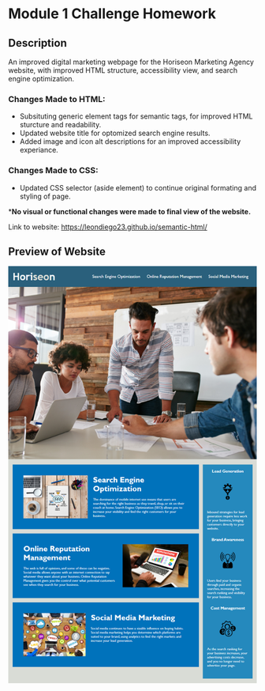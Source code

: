 # Module 1 Challenge Homework

## Description
An improved digital marketing webpage for the Horiseon Marketing Agency website, with improved HTML structure, accessibility view, and search engine optimization.

### Changes Made to HTML:

   * Subsituting generic element tags for semantic tags, for improved HTML sturcture and readability. 
   * Updated website title for optomized search engine results. 
   * Added image and icon alt descriptions for an improved accessibility experiance. 

### Changes Made to CSS:

   * Updated CSS selector (aside element) to continue original formating and styling of page. 

 ***No visual or functional changes were made to final view of the website.**

Link to website:
https://leondiego23.github.io/semantic-html/

## Preview of Website

![Horiseon Website Screenshot.](./assets/images/01-html-css-git-homework-demo.png)
